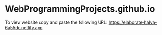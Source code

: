 # WebProgrammingProjects.github.io

To view website copy and paste the following URL: https://elaborate-halva-6a55dc.netlify.app
